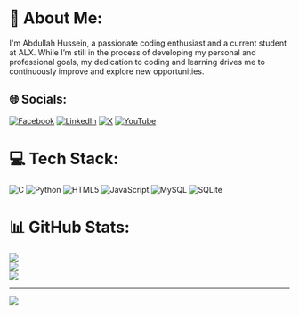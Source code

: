 # 💫 About Me:
I'm Abdullah Hussein, a passionate coding enthusiast and a current student at ALX. 
While I’m still in the process of developing my personal and professional goals, my dedication to coding and learning drives me to continuously improve and explore new opportunities.


## 🌐 Socials:
[![Facebook](https://img.shields.io/badge/Facebook-%231877F2.svg?logo=Facebook&logoColor=white)](https://facebook.com/61557152731160) [![LinkedIn](https://img.shields.io/badge/LinkedIn-%230077B5.svg?logo=linkedin&logoColor=white)](https://linkedin.com/in/abdullah-hussein-061039280) [![X](https://img.shields.io/badge/X-black.svg?logo=X&logoColor=white)](https://x.com/AbdullahHR20) [![YouTube](https://img.shields.io/badge/YouTube-%23FF0000.svg?logo=YouTube&logoColor=white)](https://youtube.com/@AbdullahHussein-fi2qk) 

# 💻 Tech Stack:
![C](https://img.shields.io/badge/c-%2300599C.svg?style=for-the-badge&logo=c&logoColor=white) ![Python](https://img.shields.io/badge/python-3670A0?style=for-the-badge&logo=python&logoColor=ffdd54) ![HTML5](https://img.shields.io/badge/html5-%23E34F26.svg?style=for-the-badge&logo=html5&logoColor=white) ![JavaScript](https://img.shields.io/badge/javascript-%23323330.svg?style=for-the-badge&logo=javascript&logoColor=%23F7DF1E) ![MySQL](https://img.shields.io/badge/mysql-4479A1.svg?style=for-the-badge&logo=mysql&logoColor=white) ![SQLite](https://img.shields.io/badge/sqlite-%2307405e.svg?style=for-the-badge&logo=sqlite&logoColor=white)
# 📊 GitHub Stats:
![](https://github-readme-stats.vercel.app/api?username=AbdullahHR10&theme=blue_navy&hide_border=false&include_all_commits=true&count_private=true)<br/>
![](https://github-readme-streak-stats.herokuapp.com/?user=AbdullahHR10&theme=blue_navy&hide_border=false)<br/>
![](https://github-readme-stats.vercel.app/api/top-langs/?username=AbdullahHR10&theme=blue_navy&hide_border=false&include_all_commits=true&count_private=true&layout=compact)

---
[![](https://visitcount.itsvg.in/api?id=AbdullahHR10&icon=0&color=0)](https://visitcount.itsvg.in)

<!-- Proudly created with GPRM ( https://gprm.itsvg.in ) -->
